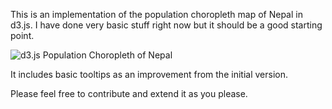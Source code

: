 This is an implementation of the population choropleth map of Nepal in d3.js. I have done very basic stuff right now but it should be a good starting point.

![d3.js Population Choropleth of Nepal](/images/screenshot.jpg)

It includes basic tooltips as an improvement from the initial version.

Please feel free to contribute and extend it as you please.
